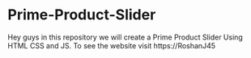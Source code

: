 # Prime-Product-Slider
Hey guys in this repository we will create a Prime Product Slider Using HTML CSS and JS. To see the website visit https://RoshanJ45
